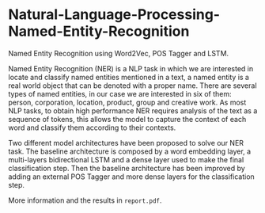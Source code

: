 # Natural-Language-Processing-Named-Entity-Recognition
Named Entity Recognition using Word2Vec, POS Tagger and LSTM.

Named Entity Recognition (NER) is a NLP task in which we are interested in locate and classify named entities mentioned in a text, a named entity is a real world object that can be denoted with a proper name. There are several types of named entities, in our case we are interested in six of them: person, corporation, location, product, group and creative work. As most NLP tasks, to obtain high performance NER requires analysis of the text as a sequence of tokens, this allows the model to capture the context of each word and classify them according to their contexts.

Two different model architectures have been proposed to solve our NER task. The baseline architecture is composed by a word embedding layer, a multi-layers bidirectional LSTM and a dense layer used to make the final classification step. Then the baseline architecture has been improved by adding an external POS Tagger and more dense layers for the classification step.

More information and the results in `report.pdf`.

